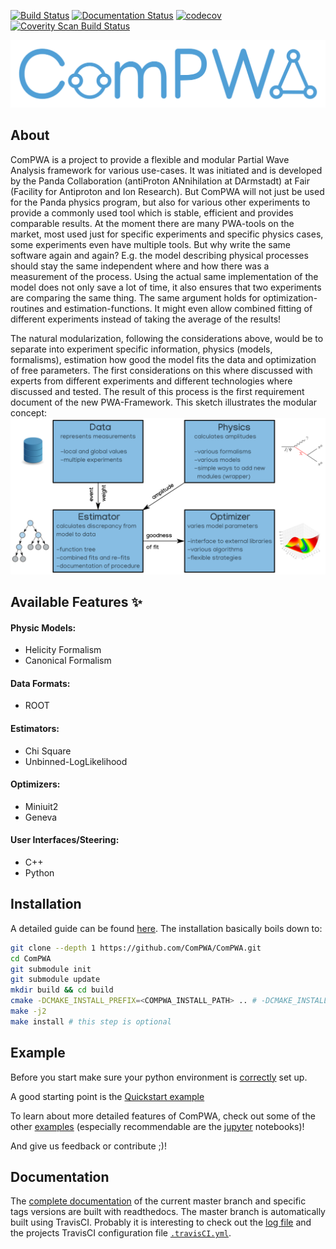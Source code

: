 [![Build Status](https://travis-ci.org/ComPWA/ComPWA.svg?branch=master)](https://travis-ci.org/ComPWA/ComPWA)
[![Documentation Status](https://readthedocs.org/projects/compwa/badge/?version=latest)](https://compwa.readthedocs.io/en/latest/?badge=latest)
[![codecov](https://codecov.io/gh/ComPWA/ComPWA/branch/master/graph/badge.svg)](https://codecov.io/gh/ComPWA/ComPWA)
[![Coverity Scan Build Status](https://scan.coverity.com/projects/13697/badge.svg)](https://scan.coverity.com/projects/compwa-compwa)

[![ComPWA Logo](https://github.com/ComPWA/ComPWA/blob/master/doc/images/logo.png)](#)

## About
ComPWA is a project to provide a flexible and modular Partial Wave Analysis framework for various use-cases. It was initiated and is developed by the Panda Collaboration (antiProton ANnihilation at DArmstadt) at Fair (Facility for Antiproton and Ion Research). But ComPWA will not just be used for the Panda physics program, but also for various other experiments to provide a commonly used tool which is stable, efficient and provides comparable results. At the moment there are many PWA-tools on the market, most used just for specific experiments and specific physics cases, some experiments even have multiple tools. But why write the same software again and again? E.g. the model describing physical processes should stay the same independent where and how there was a measurement of the process. Using the actual same implementation of the model does not only save a lot of time, it also ensures that two experiments are comparing the same thing. The same argument holds for optimization-routines and estimation-functions. It might even allow combined fitting of different experiments instead of taking the average of the results!

The natural modularization, following the considerations above, would be to separate into experiment specific information, physics (models, formalisms), estimation how good the model fits the data and optimization of free parameters. The first considerations on this where discussed with experts from different experiments and different technologies where discussed and tested. The result of this process is the first requirement document of the new PWA-Framework.
This sketch illustrates the modular concept: 
[![ComPWA Modules](https://github.com/ComPWA/ComPWA/blob/master/doc/images/compwa_modules.png)](#)

## Available Features :sparkles:
#### Physic Models:
- Helicity Formalism
- Canonical Formalism
#### Data Formats: 
- ROOT
#### Estimators:
- Chi Square
- Unbinned-LogLikelihood
#### Optimizers:
- Miniuit2
- Geneva
#### User Interfaces/Steering:
- C++
- Python

## Installation
A detailed guide can be found [here](https://compwa.readthedocs.io/en/latest/installation.html). The installation basically boils down to:
```bash
git clone --depth 1 https://github.com/ComPWA/ComPWA.git
cd ComPWA
git submodule init
git submodule update
mkdir build && cd build
cmake -DCMAKE_INSTALL_PREFIX=<COMPWA_INSTALL_PATH> .. # -DCMAKE_INSTALL_PREFIX is optional
make -j2
make install # this step is optional
```

## Example

Before you start make sure your python environment is [correctly](https://compwa.readthedocs.io/en/latest/installation.html#setup-venv-label) set up.

A good starting point is the [Quickstart example](https://github.com/ComPWA/ComPWA/blob/master/Examples/jupyter/Quickstart.ipynb)

To learn about more detailed features of ComPWA, check out some of the other [examples](https://github.com/ComPWA/ComPWA/tree/master/Examples) (especially recommendable are the [jupyter](https://github.com/ComPWA/ComPWA/tree/master/Examples/jupyter) notebooks)!

And give us feedback or contribute ;)!

## Documentation
The [complete documentation](https://compwa.readthedocs.io/en/latest/index.html) of the current master branch and specific tags versions are built with readthedocs.
The master branch is automatically built using TravisCI. Probably it is interesting to check out the [log file](https://travis-ci.org/ComPWA/ComPWA) and the projects TravisCI configuration file [<code>.travisCI.yml</code>](https://github.com/ComPWA/ComPWA/blob/master/.travis.yml).
